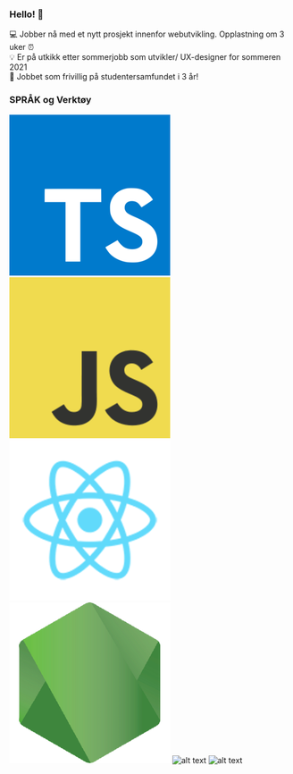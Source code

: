 ### Hello! 👋

 💻 Jobber nå med et nytt prosjekt innenfor webutvikling. Opplastning om 3 uker ⏰
 <br />
💡 Er på utkikk etter sommerjobb som utvikler/ UX-designer for sommeren 2021
 <br />
🌿 Jobbet som frivillig på studentersamfundet i 3 år!

### SPRÅK og Verktøy
![alt text](https://raw.githubusercontent.com/github/explore/80688e429a7d4ef2fca1e82350fe8e3517d3494d/topics/typescript/typescript.png)
![alt text](https://raw.githubusercontent.com/github/explore/80688e429a7d4ef2fca1e82350fe8e3517d3494d/topics/javascript/javascript.png)
![alt text](https://raw.githubusercontent.com/github/explore/80688e429a7d4ef2fca1e82350fe8e3517d3494d/topics/react/react.png)
![alt text](https://raw.githubusercontent.com/github/explore/80688e429a7d4ef2fca1e82350fe8e3517d3494d/topics/nodejs/nodejs.png)
![alt text](https://camo.githubusercontent.com/db4475da0072db551a94cebe5c96289770bef7df/68747470733a2f2f6968312e726564627562626c652e6e65742f696d6167652e3431383233333733322e303939342f666c61742c3130303078313030302c3037352c662e75312e6a7067)
![alt text](https://upload.wikimedia.org/wikipedia/commons/c/c3/Python-logo-notext.svg)
